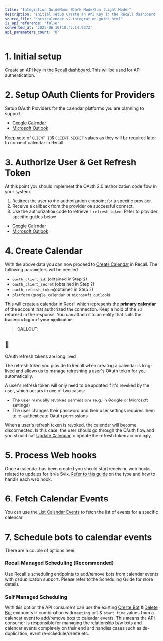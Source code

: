 ```yaml
---
title: "Integration GuideMoon (Dark Mode)Sun (Light Mode)"
description: "Initial setup Create an API Key in the Recall dashboard . This will be used for API authentication. 2. Setup OAuth Clients for Providers Setup OAuth Providers for the calendar platforms you are planning to support. Google Calendar Microsoft Outlook Keep note of CLIENT_ID &amp; CLIENT_SECRET values a..."
source_file: "docs/calendar-v2-integration-guide.html"
is_api_reference: "false"
converted_at: "2025-06-10T18:47:14.937Z"
api_parameters_count: "0"
---
```

# 1\. Initial setup

[](#1-initial-setup)

Create an API Key in the [Recall dashboard](https://api.recall.ai/dashboard/api-keys/). This will be used for API authentication.

# 2\. Setup OAuth Clients for Providers

[](#2-setup-oauth-clients-for-providers)

Setup OAuth Providers for the calendar platforms you are planning to support.
- [Google Calendar](/reference/calendar-v2-google-calendar#setup-oauth-20-client.md)
- [Microsoft Outlook](/reference/calendar-v2-microsoft-outlook#setup-oauth-20-client.md)

Keep note of `CLIENT_ID`& `CLIENT_SECRET` values as they will be required later to connect calendar in Recall.

# 3\. Authorize User & Get Refresh Token

[](#3-authorize-user--get-refresh-token)

At this point you should implement the OAuth 2.0 authorization code flow in your system.

1.  Redirect the user to the authorization endpoint for a specific provider.
2.  Receive a callback from the provider on successful connect.
3.  Use the authorization code to retrieve a `refresh_token`. Refer to provider specific guides below
- [Google Calendar](/reference/calendar-v2-google-calendar#setup-oauth-20-client#implement-oauth-20-authorization-code-flow.md)
- [Microsoft Outlook](/reference/calendar-v2-microsoft-outlook#implement-oauth-20-authorization-code-flow.md)

# 4\. Create Calendar

[](#4-create-calendar)

With the above data you can now proceed to [Create Calendar](/reference/calendars_create.md) in Recall. The following parameters will be needed
- `oauth_client_id`: (obtained in Step 2)
- `oauth_client_secret` (obtained in Step 2)
- `oauth_refresh_token`(obtained in Step 3)
- `platform` (`google_calendar` or `microsoft_outlook`)

This will create a calendar in Recall which represents the **primary calendar** of the account that authorized the connection. Keep a hold of the `id` returned in the response. You can attach it to an entity that suits the business logic of your application.

> **CALLOUT**:

## 📘

OAuth refresh tokens are long lived

The refresh token you provide to Recall when creating a calendar is long-lived and allows us to manage refreshing a user's OAuth token for you automatically.

A user's refresh token will only need to be updated if it's revoked by the user, which occurs in one of two cases:
- The user manually revokes permissions (e.g. in Google or Microsoft settings)
- The user changes their password and their user settings requires them to re-authenticate OAuth permissions

When a user's refresh token is revoked, the calendar will become disconnected. In this case, the user should go through the OAuth flow and you should call [Update Calendar](/reference/calendars_partial_update.md) to update the refresh token accordingly.

# 5\. Process Web hooks

[](#5-process-web-hooks)

Once a calendar has been created you should start receiving web hooks related to updates for it via Svix. [Refer to this guide](/reference/calendar-v2-webhooks.md) on the type and how to handle each web hook.

# 6\. Fetch Calendar Events

[](#6-fetch-calendar-events)

You can use the [List Calendar Events](/reference/calendar_events_list.md) to fetch the list of events for a specific calendar.

# 7\. Schedule bots to calendar events

[](#7-schedule-bots-to-calendar-events)

There are a couple of options here:

### Recall Managed Scheduling (Recommended)

[](#recall-managed-scheduling-recommended)

Use Recall's scheduling endpoints to add/remove bots from calendar events with deduplication support. Please refer to the [Scheduling Guide](/docs/scheduling-guide.md) for more details.

### Self Managed Scheduling

[](#self-managed-scheduling)

With this option the API consumers can use the existing [Create Bot](/reference/bot_create.md) & [Delete Bot](/reference/bot_destroy.md) endpoints in combination with `meeting_url` & `start_time` values from a calendar event to add/remove bots to calendar events. This means the API consumer is responsible for managing the relationship b/w bots and calendar events completely on their end and handles cases such as de-duplication, event re-schedule/delete etc.
